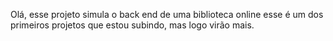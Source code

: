 Olá, esse projeto simula o back end de uma biblioteca online
esse é um dos primeiros projetos que estou subindo, mas logo virão mais.
